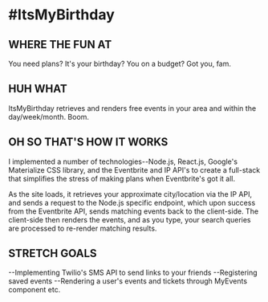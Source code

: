 # #ItsMyBirthday

## WHERE THE FUN AT
You need plans? It's your birthday? You on a budget? Got you, fam.

## HUH WHAT
ItsMyBirthday retrieves and renders free events in your area and within the day/week/month. Boom.

## OH SO THAT'S HOW IT WORKS
I implemented a number of technologies--Node.js, React.js, Google's Materialize CSS library, and the Eventbrite and IP API's to create a full-stack that simplifies the stress of making plans when Eventbrite's got it all.

As the site loads, it retrieves your approximate city/location via the IP API, and sends a request to the Node.js specific endpoint, which upon success from the Eventbrite API, sends matching events back to the client-side. The client-side then renders the events, and as you type, your search queries are processed to re-render matching results.

## STRETCH GOALS
--Implementing Twilio's SMS API to send links to your friends
--Registering saved events
--Rendering a user's events and tickets through MyEvents component
etc.



